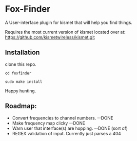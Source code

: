 # Fox-Finder
A User-interface plugin for kismet that will help you find things.

Requires the most current version of kismet located over at:
https://github.com/kismetwireless/kismet.git

## Installation
clone this repo.

```cd foxfinder```

```sudo make install```

Happy hunting.

## Roadmap:
* Convert frequencies to channel numbers. --DONE
* Make frequency map clicky	--DONE
* Warn user that interface(s) are hopping. --DONE (sort of)
* REGEX validation of input. Currently just parses a 404
